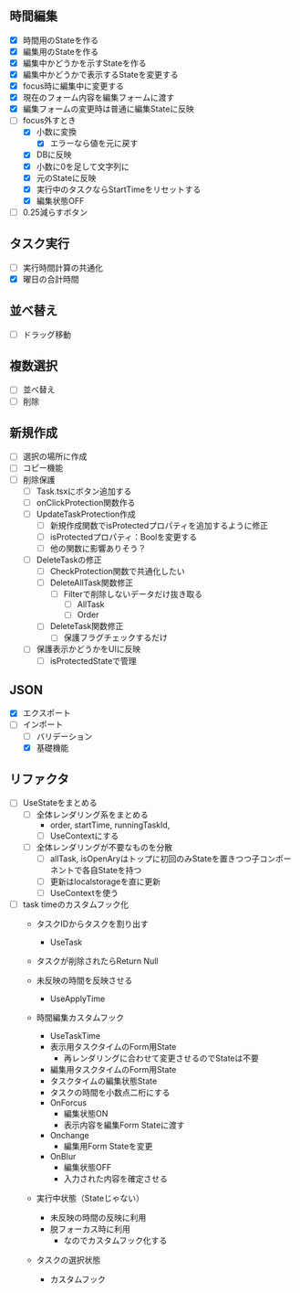 ## 時間編集
- [x] 時間用のStateを作る
- [x] 編集用のStateを作る
- [x] 編集中かどうかを示すStateを作る
- [x] 編集中かどうかで表示するStateを変更する
- [x] focus時に編集中に変更する
- [x] 現在のフォーム内容を編集フォームに渡す
- [x] 編集フォームの変更時は普通に編集Stateに反映
- [ ] focus外すとき
  - [x] 小数に変換
    - [x] エラーなら値を元に戻す
  - [x] DBに反映
  - [x] 小数に0を足して文字列に
  - [x] 元のStateに反映
  - [x] 実行中のタスクならStartTimeをリセットする
  - [x] 編集状態OFF
- [ ] 0.25減らすボタン

## タスク実行
- [ ] 実行時間計算の共通化
- [x] 曜日の合計時間

## 並べ替え
- [ ] ドラッグ移動

## 複数選択
- [ ] 並べ替え
- [ ] 削除

## 新規作成
- [ ] 選択の場所に作成
- [ ] コピー機能
- [ ] 削除保護
  - [ ] Task.tsxにボタン追加する
  - [ ] onClickProtection関数作る
  - [ ] UpdateTaskProtection作成
    - [ ] 新規作成関数でisProtectedプロパティを追加するように修正
    - [ ] isProtectedプロパティ：Boolを変更する
    - [ ] 他の関数に影響ありそう？
  - [ ] DeleteTaskの修正
    - [ ] CheckProtection関数で共通化したい
    - [ ] DeleteAllTask関数修正
      - [ ] Filterで削除しないデータだけ抜き取る
        - [ ] AllTask
        - [ ] Order
    - [ ] DeleteTask関数修正
      - [ ] 保護フラグチェックするだけ
  - [ ] 保護表示かどうかをUIに反映
    - [ ] isProtectedStateで管理

## JSON
- [x] エクスポート
- [ ] インポート
  - [ ] バリデーション
  - [x] 基礎機能

## リファクタ
- [ ] UseStateをまとめる
  - [ ] 全体レンダリング系をまとめる
    - order, startTime, runningTaskId, 
    - [ ] UseContextにする
  - [ ] 全体レンダリングが不要なものを分散
    - [ ] allTask, isOpenAryはトップに初回のみStateを置きつつ子コンポーネントで各自Stateを持つ
    - [ ] 更新はlocalstorageを直に更新
    - [ ] UseContextを使う
- [ ] task timeのカスタムフック化
  - タスクIDからタスクを割り出す
    - UseTask
  - タスクが削除されたらReturn Null
  - 未反映の時間を反映させる
    - UseApplyTime
  - 時間編集カスタムフック
    - UseTaskTime
    - 表示用タスクタイムのForm用State
      - 再レンダリングに合わせて変更させるのでStateは不要
    - 編集用タスクタイムのForm用State
    - タスクタイムの編集状態State
    - タスクの時間を小数点二桁にする
    - OnForcus
      - 編集状態ON
      - 表示内容を編集Form Stateに渡す
    - Onchange
      - 編集用Form Stateを変更
    - OnBlur
      - 編集状態OFF
      - 入力された内容を確定させる

  - 実行中状態（Stateじゃない）
    - 未反映の時間の反映に利用
    - 脱フォーカス時に利用
      - なのでカスタムフック化する

  - タスクの選択状態
    - カスタムフック

